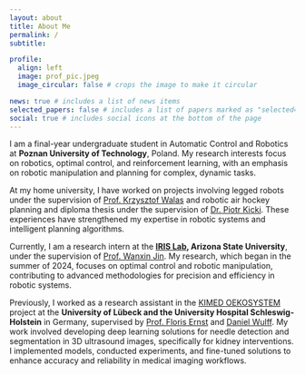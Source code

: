```yaml
---
layout: about
title: About Me
permalink: /
subtitle: 

profile:
  align: left
  image: prof_pic.jpeg
  image_circular: false # crops the image to make it circular

news: true # includes a list of news items
selected_papers: false # includes a list of papers marked as "selected={true}"
social: true # includes social icons at the bottom of the page
---
```


I am a final-year undergraduate student in Automatic Control and Robotics at **Poznan University of Technology**, Poland. My research interests focus on robotics, optimal control, and reinforcement learning, with an emphasis on robotic manipulation and planning for complex, dynamic tasks. 

At my home university, I have worked on projects involving legged robots under the supervision of [Prof. Krzysztof Walas](https://scholar.google.com/citations?user=0FZ0cZQAAAAJ&hl=pl) and robotic air hockey planning and diploma thesis under the supervision of [Dr. Piotr Kicki](https://scholar.google.pl/citations?user=tilnVjMAAAAJ&hl=pl). These experiences have strengthened my expertise in robotic systems and intelligent planning algorithms.

Currently, I am a research intern at the **[IRIS Lab](https://irislab.tech/), Arizona State University**, under the supervision of [Prof. Wanxin Jin](https://wanxinjin.github.io/). My research, which began in the summer of 2024, focuses on optimal control and robotic manipulation, contributing to advanced methodologies for precision and efficiency in robotic systems.

Previously, I worked as a research assistant in the [KIMED OEKOSYSTEM](https://www.zkil.uni-luebeck.de/zkil/ki-med-oekosystem) project at the **University of Lübeck and the University Hospital Schleswig-Holstein** in Germany, supervised by [Prof. Floris Ernst](https://scholar.google.com/citations?user=-ns9KHIAAAAJ&hl=de) and [Daniel Wulff](https://www.rob.uni-luebeck.de/en/translate-to-english-institut/translate-to-english-mitarbeiter/translate-to-english-wulff-daniel). My work involved developing deep learning solutions for needle detection and segmentation in 3D ultrasound images, specifically for kidney interventions. I implemented models, conducted experiments, and fine-tuned solutions to enhance accuracy and reliability in medical imaging workflows.
